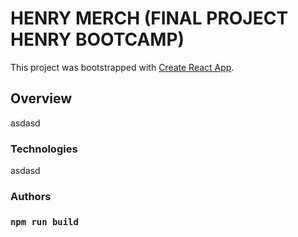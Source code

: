 # HENRY MERCH (FINAL PROJECT HENRY BOOTCAMP) 
This project was bootstrapped with [Create React App](https://github.com/facebook/create-react-app).

## Overview

asdasd

### Technologies

asdasd
### Authors

### `npm run build`

